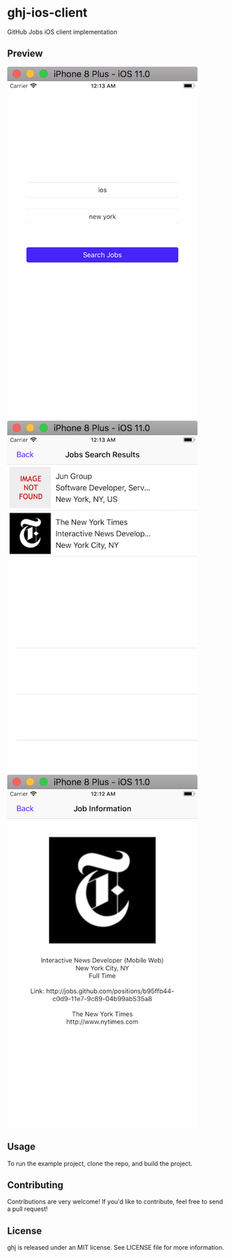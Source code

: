 # ghj-ios-client
GitHub Jobs iOS client implementation

## Preview
![PREVIEW_1](media/screenshot01.png) ![PREVIEW_2](media/screenshot02.png) ![PREVIEW_3](media/screenshot03.png)

## Usage

To run the example project, clone the repo, and build the project.

## Contributing

Contributions are very welcome! If you'd like to contribute, feel free to send a pull request!

## License

ghj is released under an MIT license. See LICENSE file for more information.

